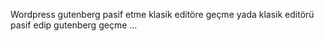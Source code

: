 Wordpress gutenberg pasif etme klasik editöre geçme yada klasik editörü pasif edip gutenberg geçme ...


